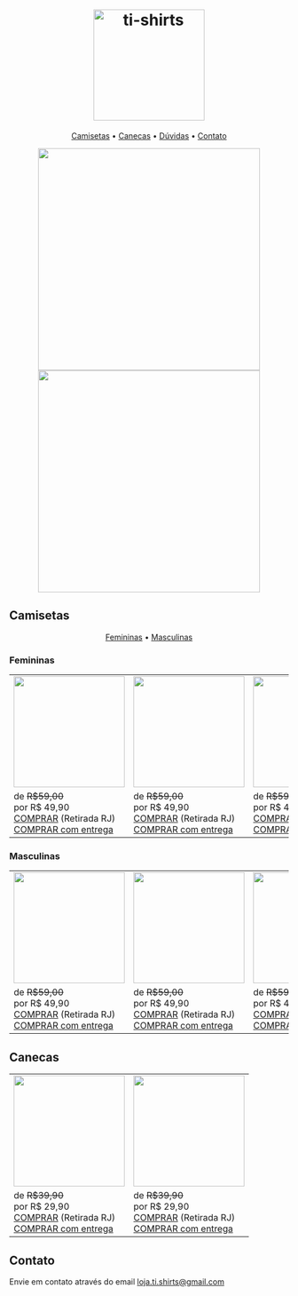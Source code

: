 <h1 align="center"><img src="https://github.com/ti-shirts/store/blob/master/logo-ti-shirt.png" width="200" alt="ti-shirts"></h1>


<p align="center">
    <a href="#camisetas">Camisetas</a> &bull;
    <a href="#canecas">Canecas</a> &bull;
    <a href="#dúvidas">Dúvidas</a> &bull;
    <a href="#contato">Contato</a>
</p>

<p align="center">
<img src="https://github.com/ti-shirts/store/blob/master/banner-1.png" width="400">
<img src="https://github.com/ti-shirts/store/blob/master/banner-2.png" width="400">
</p>


## Camisetas
<p align="center">
    <a href="##femininas">Femininas</a> &bull;
    <a href="##masculinas">Masculinas</a>
</p>

### Femininas
<table>
<tr>
    <td><img src="https://github.com/ti-shirts/store/blob/master/camisa-gitignore_feminina.jpg" width="200"></td>
    <td><img src="https://github.com/ti-shirts/store/blob/master/camisa-npm-i-ti-shirt_feminina.jpg" width="200"></td>
    <td><img src="https://github.com/ti-shirts/store/blob/master/camisa-react-native_feminina.jpg" width="200"></td>
    <td><img src="https://github.com/ti-shirts/store/blob/master/camisa-we-can-code-it.jpg" width="200"></td>
</tr>
<tr>
    <td>
         de <strike>R$59,00</strike><br>por R$ 49,90<br>
         <a href="">COMPRAR</a> (Retirada RJ)<br>
        <a href="">COMPRAR com entrega</a>
    </td>
    <td>
         de <strike>R$59,00</strike><br>por R$ 49,90<br>
         <a href="">COMPRAR</a> (Retirada RJ)<br>
        <a href="">COMPRAR com entrega</a>
    </td>
    <td>
         de <strike>R$59,00</strike><br>por R$ 49,90<br>
         <a href="">COMPRAR</a> (Retirada RJ)<br>
        <a href="">COMPRAR com entrega</a>
    </td>
    <td>
         de <strike>R$59,00</strike><br>por R$ 49,90<br>
         <a href="">COMPRAR</a> (Retirada RJ)<br>
        <a href="">COMPRAR com entrega</a>
    </td>
</tr>
</table>

### Masculinas
<table>
<tr>
    <td><img src="https://github.com/ti-shirts/store/blob/master/camisa-gitignore.jpg	" width="200"></td>
    <td><img src="https://github.com/ti-shirts/store/blob/master/camisa-js&&(...).jpg" width="200"></td>
    <td><img src="https://github.com/ti-shirts/store/blob/master/camisa-npm-i-ti-shirt.jpg" width="200"></td>
    <td><img src="https://github.com/ti-shirts/store/blob/master/camisa-react-native.jpg" width="200"></td>
</tr>
<tr>
    <td>
         de <strike>R$59,00</strike><br>por R$ 49,90<br>
         <a href="">COMPRAR</a> (Retirada RJ)<br>
        <a href="">COMPRAR com entrega</a>
    </td>
    <td>
         de <strike>R$59,00</strike><br>por R$ 49,90<br>
         <a href="">COMPRAR</a> (Retirada RJ)<br>
        <a href="">COMPRAR com entrega</a>
    </td>
    <td>
         de <strike>R$59,00</strike><br>por R$ 49,90<br>
         <a href="">COMPRAR</a> (Retirada RJ)<br>
        <a href="">COMPRAR com entrega</a>
    </td>
    <td>
         de <strike>R$59,00</strike><br>por R$ 49,90<br>
         <a href="">COMPRAR</a> (Retirada RJ)<br>
        <a href="">COMPRAR com entrega</a>
    </td>
</tr>
</table>



## Canecas


<table>
<tr>
<td><img src="https://github.com/ti-shirts/store/blob/master/caneca-react-native.jpg" width="200"></td>
<td><img src="https://github.com/ti-shirts/store/blob/master/caneca-we-can-code-it.jpg" width="200"></td>
</tr>
<tr>
    <td>
         de <strike>R$39,90</strike><br>por R$ 29,90<br>
         <a href="">COMPRAR</a> (Retirada RJ)<br>
        <a href="">COMPRAR com entrega</a>
    </td>
    <td>
         de <strike>R$39,90</strike><br>por R$ 29,90<br>
         <a href="">COMPRAR</a> (Retirada RJ)<br>
        <a href="">COMPRAR com entrega</a>
    </td>
</tr>
</table>


## Contato

Envie em contato através do email loja.ti.shirts@gmail.com


